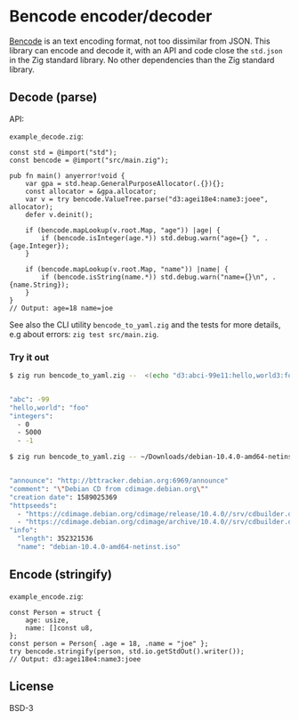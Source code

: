 # Bencode encoder/decoder

[Bencode](https://en.wikipedia.org/wiki/Bencode) is an text encoding format, not too dissimilar from JSON.
This library can encode and decode it, with an API and code close the `std.json` in the Zig standard library.
No other dependencies than the Zig standard library.

## Decode (parse)

API:

`example_decode.zig`:

```zig
const std = @import("std");
const bencode = @import("src/main.zig");

pub fn main() anyerror!void {
    var gpa = std.heap.GeneralPurposeAllocator(.{}){};
    const allocator = &gpa.allocator;
    var v = try bencode.ValueTree.parse("d3:agei18e4:name3:joee", allocator);
    defer v.deinit();

    if (bencode.mapLookup(v.root.Map, "age")) |age| {
        if (bencode.isInteger(age.*)) std.debug.warn("age={} ", .{age.Integer});
    }

    if (bencode.mapLookup(v.root.Map, "name")) |name| {
        if (bencode.isString(name.*)) std.debug.warn("name={}\n", .{name.String});
    }
}
// Output: age=18 name=joe
```


See also the CLI utility `bencode_to_yaml.zig` and the tests for more details, e.g about errors: `zig test src/main.zig`.

### Try it out

```sh
$ zig run bencode_to_yaml.zig --  <(echo "d3:abci-99e11:hello,world3:foo8:integersli0ei5000ei-1eee")


"abc": -99
"hello,world": "foo"
"integers":
  - 0
  - 5000
  - -1

$ zig run bencode_to_yaml.zig -- ~/Downloads/debian-10.4.0-amd64-netinst.iso.torrent | head


"announce": "http://bttracker.debian.org:6969/announce"
"comment": "\"Debian CD from cdimage.debian.org\""
"creation date": 1589025369
"httpseeds":
  - "https://cdimage.debian.org/cdimage/release/10.4.0//srv/cdbuilder.debian.org/dst/deb-cd/weekly-builds/amd64/iso-cd/debian-10.4.0-amd64-netinst.iso"
  - "https://cdimage.debian.org/cdimage/archive/10.4.0//srv/cdbuilder.debian.org/dst/deb-cd/weekly-builds/amd64/iso-cd/debian-10.4.0-amd64-netinst.iso"
"info":
  "length": 352321536
  "name": "debian-10.4.0-amd64-netinst.iso"
```

## Encode (stringify)

`example_encode.zig`:

```zig
const Person = struct {
    age: usize,
    name: []const u8,
};
const person = Person{ .age = 18, .name = "joe" };
try bencode.stringify(person, std.io.getStdOut().writer());
// Output: d3:agei18e4:name3:joee
```

## License
BSD-3
